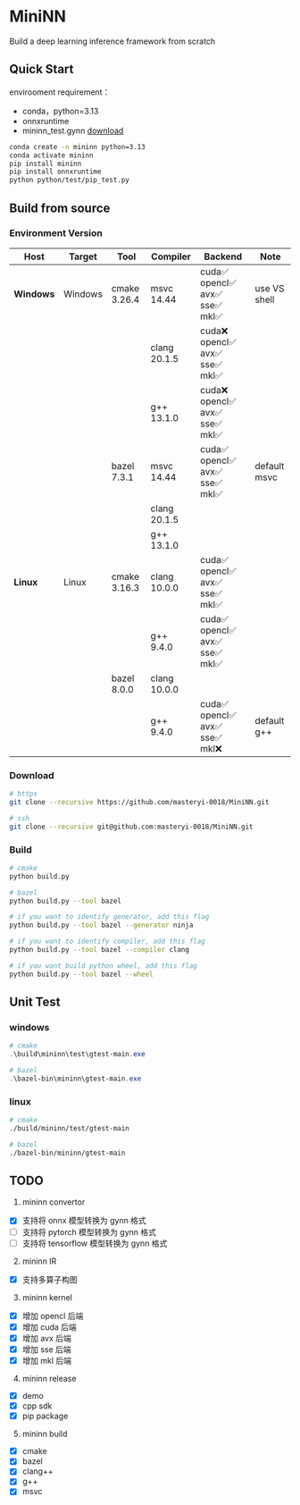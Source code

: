 # MiniNN

Build a deep learning inference framework from scratch

## Quick Start

envirooment requirement：

- conda，python=3.13
- onnxruntime
- mininn_test.gynn [download](https://github.com/masteryi-0018/MiniNN/releases/download/mininn-0.0.1/mininn_test.gynn)

```sh
conda create -n mininn python=3.13
conda activate mininn
pip install mininn
pip install onnxruntime
python python/test/pip_test.py
```

## Build from source

### Environment Version

| Host        | Target  | Tool         | Compiler     | Backend                           | Note         |
| ----------- | ------- | ------------ | ------------ | --------------------------------- | ------------ |
| **Windows** | Windows | cmake 3.26.4 | msvc 14.44   | cuda✅ opencl✅ avx✅ sse✅ mkl✅ | use VS shell |
|             |         |              | clang 20.1.5 | cuda❌ opencl✅ avx✅ sse✅ mkl✅ |              |
|             |         |              | g++ 13.1.0   | cuda❌ opencl✅ avx✅ sse✅ mkl✅ |              |
|             |         | bazel 7.3.1  | msvc 14.44   | cuda✅ opencl✅ avx✅ sse✅ mkl✅ | default msvc |
|             |         |              | clang 20.1.5 |                                   |              |
|             |         |              | g++ 13.1.0   |                                   |              |
| **Linux**   | Linux   | cmake 3.16.3 | clang 10.0.0 | cuda✅ opencl✅ avx✅ sse✅ mkl✅ |              |
|             |         |              | g++ 9.4.0    | cuda✅ opencl✅ avx✅ sse✅ mkl✅ |              |
|             |         | bazel 8.0.0  | clang 10.0.0 |                                   |              |
|             |         |              | g++ 9.4.0    | cuda✅ opencl✅ avx✅ sse✅ mkl❌ | default g++  |

### Download

```sh
# https
git clone --recursive https://github.com/masteryi-0018/MiniNN.git

# ssh
git clone --recursive git@github.com:masteryi-0018/MiniNN.git
```

### Build

```sh
# cmake
python build.py

# bazel
python build.py --tool bazel

# if you want to identify generator, add this flag
python build.py --tool bazel --generator ninja

# if you want to identify compiler, add this flag
python build.py --tool bazel --compiler clang

# if you want build python wheel, add this flag
python build.py --tool bazel --wheel
```

## Unit Test

### windows

```ps1
# cmake
.\build\mininn\test\gtest-main.exe

# bazel
.\bazel-bin\mininn\gtest-main.exe
```

### linux

```sh
# cmake
./build/mininn/test/gtest-main

# bazel
./bazel-bin/mininn/gtest-main
```

## TODO

1. mininn convertor

- [x] 支持将 onnx 模型转换为 gynn 格式
- [ ] 支持将 pytorch 模型转换为 gynn 格式
- [ ] 支持将 tensorflow 模型转换为 gynn 格式

2. mininn IR

- [x] 支持多算子构图

3. mininn kernel

- [x] 增加 opencl 后端
- [x] 增加 cuda 后端
- [x] 增加 avx 后端
- [x] 增加 sse 后端
- [x] 增加 mkl 后端

4. mininn release

- [x] demo
- [x] cpp sdk
- [x] pip package

5. mininn build

- [x] cmake
- [x] bazel
- [x] clang++
- [x] g++
- [x] msvc
